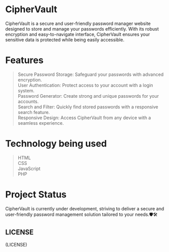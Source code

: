 # CipherVault
CipherVault is a secure and user-friendly password manager website designed to store and manage your passwords efficiently. With its robust encryption and easy-to-navigate interface, CipherVault ensures your sensitive data is protected while being easily accessible.

# Features
> Secure Password Storage: Safeguard your passwords with advanced encryption. <br>
> User Authentication: Protect access to your account with a login system. <br>
> Password Generator: Create strong and unique passwords for your accounts. <br>
> Search and Filter: Quickly find stored passwords with a responsive search feature. <br>
> Responsive Design: Access CipherVault from any device with a seamless experience. <br>

# Technology being used
> HTML <br>
> CSS <br>
> JavaScript <br>
> PHP  <br> 

# Project Status
CipherVault is currently under development, striving to deliver a secure and user-friendly password management solution tailored to your needs.🛡️🛠️

## LICENSE
(LICENSE)
